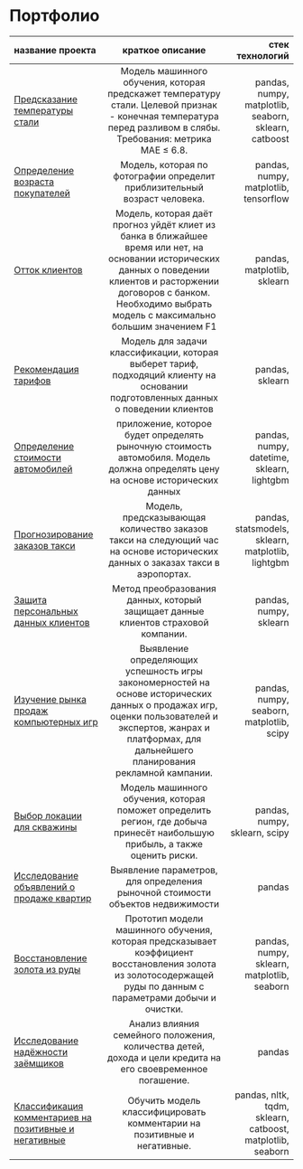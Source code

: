 # Портфолио
| название проекта | краткое описание | стек технологий |
|:--|:----------------:|-------:|
[Предсказание температуры стали](https://github.com/EkaterinaPodolyan/Portfolio/tree/main/alloy_temperature)|Модель машинного обучения, которая предскажет температуру стали. Целевой признак - конечная температура перед разливом в слябы. Требования: метрика MAE ≤ 6.8.|pandas, numpy, matplotlib, seaborn, sklearn, catboost
|[Определение возраста покупателей](https://github.com/EkaterinaPodolyan/Portfolio/tree/main/age_of_buyers)|Модель, которая по фотографии определит приблизительный возраст человека.|pandas, numpy, matplotlib, tensorflow
|[Отток клиентов](https://github.com/EkaterinaPodolyan/Portfolio/tree/main/customer_outflow)|Модель, которая даёт прогноз уйдёт клиет из банка в ближайшее время или нет, на основании исторических данных о поведении клиентов и расторжении договоров с банком. Необходимо выбрать модель с максимально большим значением F1|pandas, matplotlib, sklearn
[Рекомендация тарифов](https://github.com/EkaterinaPodolyan/Portfolio/tree/main/recommendation_of_tariffs)|Модель для задачи классификации, которая выберет тариф, подходяций клиенту на основании подготовленных данных о поведении клиентов|pandas, sklearn
[Определение стоимости автомобилей](https://github.com/EkaterinaPodolyan/Portfolio/tree/main/determining_the_value_of_the_car)|приложение, которое будет определять рыночную стоимость автомобиля. Модель должна определять цену на основе исторических данных|pandas, numpy, datetime, sklearn, lightgbm
[Прогнозирование заказов такси](https://github.com/EkaterinaPodolyan/Portfolio/tree/main/Prediction_of_taxi_orders)   |Модель, предсказывающая количество заказов такси на следующий час на основе исторических данных о заказах такси в аэропортах.|pandas, statsmodels, sklearn, matplotlib, lightgbm
[Защита персональных данных клиентов](https://github.com/EkaterinaPodolyan/Portfolio/tree/main/personal_data_protection)|Метод преобразования данных, который защищает данные клиентов страховой компании.|pandas, numpy, sklearn
[Изучение рынка продаж компьютерных игр](https://github.com/EkaterinaPodolyan/Portfolio/tree/main/analisis_of_computer_games)|Выявление определяющих успешность игры закономерностей на основе исторических данных о продажах игр, оценки пользователей и экспертов, жанрах и платформах, для дальнейшего планирования рекламной кампании.|pandas, numpy, seaborn, matplotlib, scipy
[Выбор локации для скважины](https://github.com/EkaterinaPodolyan/Portfolio/tree/main/choosing_the_location_for_the_well) |Mодель машинного обучения, которая поможет определить регион, где добыча принесёт наибольшую прибыль, а также оценить риски.|pandas, numpy, sklearn, scipy
[Исследование объявлений о продаже квартир](https://github.com/EkaterinaPodolyan/Portfolio/tree/main/apartment_price) |Выявление параметров, для определения рыночной стоимости объектов недвижимости|pandas
[Восстановление золота из руды](https://github.com/EkaterinaPodolyan/Portfolio/tree/main/gold_from_ore)  | Прототип модели машинного обучения, которая предсказывает коэффициент восстановления золота из золотосодержащей руды по данным с параметрами добычи и очистки.|pandas, numpy, sklearn, matplotlib, seaborn
[Исследование надёжности заёмщиков](https://github.com/EkaterinaPodolyan/Portfolio/tree/main/investigation_of_borrowers'_debt)|Анализ влияния семейного положения, количества детей, дохода и цели кредита на его своевременное погашение.|pandas |
[Классификация комментариев на позитивные и негативные](https://github.com/EkaterinaPodolyan/Portfolio/tree/main/toxic_comments)|Обучить модель классифицировать комментарии на позитивные и негативные.|pandas, nltk, tqdm, sklearn, catboost, matplotlib, seaborn|
